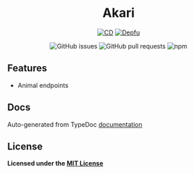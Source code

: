 <div align="center">

# Akari

[![CD](https://github.com/hidden-umbrella/template/actions/workflows/CD.yml/badge.svg)](https://github.com/hidden-umbrella/sayua/actions/workflows/CD.yml)
[![Depfu](https://badges.depfu.com/badges/debc5d63788928c9b1d50a39079061c1/count.svg)](https://badges.depfu.com/github/hidden-umbrella/akari)

![GitHub issues](https://img.shields.io/github/issues-raw/hidden-umbrella/akari)
![GitHub pull requests](https://img.shields.io/github/issues-pr/hidden-umbrella/akari)
![npm](https://img.shields.io/npm/v/akari?color=cornflowerblue&label=akari&logo=npm&style=for-the-badge)

</div>

## Features

- Animal endpoints

## Docs

Auto-generated from TypeDoc [documentation](https://hidden-umbrella.github.io/akari/)

## License

**Licensed under the [MIT License](https://github.com/hidden-umbrella/akari/blob/main/LICENSE)**
